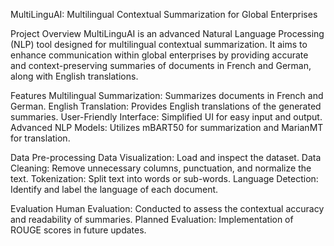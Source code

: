 MultiLinguAI: Multilingual Contextual Summarization for Global Enterprises

Project Overview
MultiLinguAI is an advanced Natural Language Processing (NLP) tool designed for multilingual contextual summarization. 
It aims to enhance communication within global enterprises by providing accurate and context-preserving summaries of documents in French and German, 
along with English translations.

Features
Multilingual Summarization: Summarizes documents in French and German.
English Translation: Provides English translations of the generated summaries.
User-Friendly Interface: Simplified UI for easy input and output.
Advanced NLP Models: Utilizes mBART50 for summarization and MarianMT for translation.

Data Pre-processing
Data Visualization: Load and inspect the dataset.
Data Cleaning: Remove unnecessary columns, punctuation, and normalize the text.
Tokenization: Split text into words or sub-words.
Language Detection: Identify and label the language of each document.

Evaluation
Human Evaluation: Conducted to assess the contextual accuracy and readability of summaries.
Planned Evaluation: Implementation of ROUGE scores in future updates.
